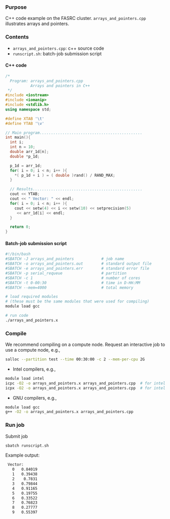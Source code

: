 ###  Purpose

C++ code example on the FASRC cluster. `arrays_and_pointers.cpp` illustrates arrays and pointers.

### Contents

* `arrays_and_pointers.cpp`: c++ source code 
* `runscript.sh`: batch-job submission script 

#### C++ code

```cpp
/*
  Program: arrays_and_pointers.cpp
           Arrays and pointers in C++
 */
#include <iostream>
#include <iomanip>
#include <stdlib.h>
using namespace std;

#define XTAB '\t'
#define YTAB '\v'

// Main program.............................................
int main(){
  int i;
  int n = 10;
  double arr_1d[n];
  double *p_1d;

  p_1d = arr_1d;
  for( i = 0; i < n; i++ ){
    *( p_1d + i ) = ( double )rand() / RAND_MAX;
  }

  // Results................................................
  cout << YTAB;
  cout << " Vector: " << endl;
  for( i = 0; i < n; i++ ){
    cout << setw(4) << i << setw(10) << setprecision(5) 
	 << arr_1d[i] << endl;
  }

  return 0;
}
```

#### Batch-job submission script

```bash
#!/bin/bash
#SBATCH -J arrays_and_pointers            # job name
#SBATCH -o arrays_and_pointers.out        # standard output file
#SBATCH -e arrays_and_pointers.err        # standard error file
#SBATCH -p serial_requeue                 # partition
#SBATCH -c 1                              # number of cores
#SBATCH -t 0-00:30                        # time in D-HH:MM
#SBATCH --mem=4000                        # total memory

# load required modules
# (these must be the same modules that were used for compiling)
module load gcc

# run code
./arrays_and_pointers.x
```

### Compile

We recommend compiling on a compute node. Request an interactive job to use a compute node, e.g.,

```bash
salloc --partition test --time 00:30:00 -c 2 --mem-per-cpu 2G
```

* Intel compilers, e.g.,

```bash
module load intel
icpc -O2 -o arrays_and_pointers.x arrays_and_pointers.cpp  # for intel version < 23.2, use `icpc`
icpx -O2 -o arrays_and_pointers.x arrays_and_pointers.cpp  # for intel version >= 23.2, use `icpx`.
```

* GNU compilers, e.g.,

```bash
module load gcc
g++ -O2 -o arrays_and_pointers.x arrays_and_pointers.cpp
```

### Run job

Submit job

```bash
sbatch runscript.sh
```

Example output:

```bash
 Vector:
   0   0.84019
   1   0.39438
   2    0.7831
   3   0.79844
   4   0.91165
   5   0.19755
   6   0.33522
   7   0.76823
   8   0.27777
   9   0.55397
```
